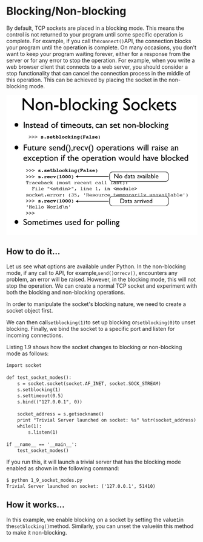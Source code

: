 # Blocking/Non-blocking

By default, TCP sockets are placed in a blocking mode. This means the control is not returned to your program until some specific operation is complete. For example, if you call the`connect()`API, the connection blocks your program until the operation is complete. On many occasions, you don't want to keep your program waiting forever, either for a response from the server or for any error to stop the operation. For example, when you write a web browser client that connects to a web server, you should consider a stop functionality that can cancel the connection process in the middle of this operation. This can be achieved by placing the socket in the non-blocking mode.

![](/assets/blocking.PNG)

## How to do it...

Let us see what options are available under Python. In the non-blocking mode, if any call to API, for example,`send()`or`recv()`, encounters any problem, an error will be raised. However, in the blocking mode, this will not stop the operation. We can create a normal TCP socket and experiment with both the blocking and non-blocking operations.

In order to manipulate the socket's blocking nature, we need to create a socket object first.

We can then call`setblocking(1)`to set up blocking or`setblocking(0)`to unset blocking. Finally, we bind the socket to a specific port and listen for incoming connections.

Listing 1.9 shows how the socket changes to blocking or non-blocking mode as follows:

```
import socket

def test_socket_modes():
    s = socket.socket(socket.AF_INET, socket.SOCK_STREAM)
    s.setblocking(1)
    s.settimeout(0.5)
    s.bind(("127.0.0.1", 0))

    socket_address = s.getsockname()
    print "Trivial Server launched on socket: %s" %str(socket_address)
    while(1):
        s.listen(1)

if __name__ == '__main__':
    test_socket_modes()
```

If you run this, it will launch a trivial server that has the blocking mode enabled as shown in the following command:

```
$ python 1_9_socket_modes.py 
Trivial Server launched on socket: ('127.0.0.1', 51410)
```

## How it works...

In this example, we enable blocking on a socket by setting the value`1`in the`setblocking()`method. Similarly, you can unset the value`0`in this method to make it non-blocking.

